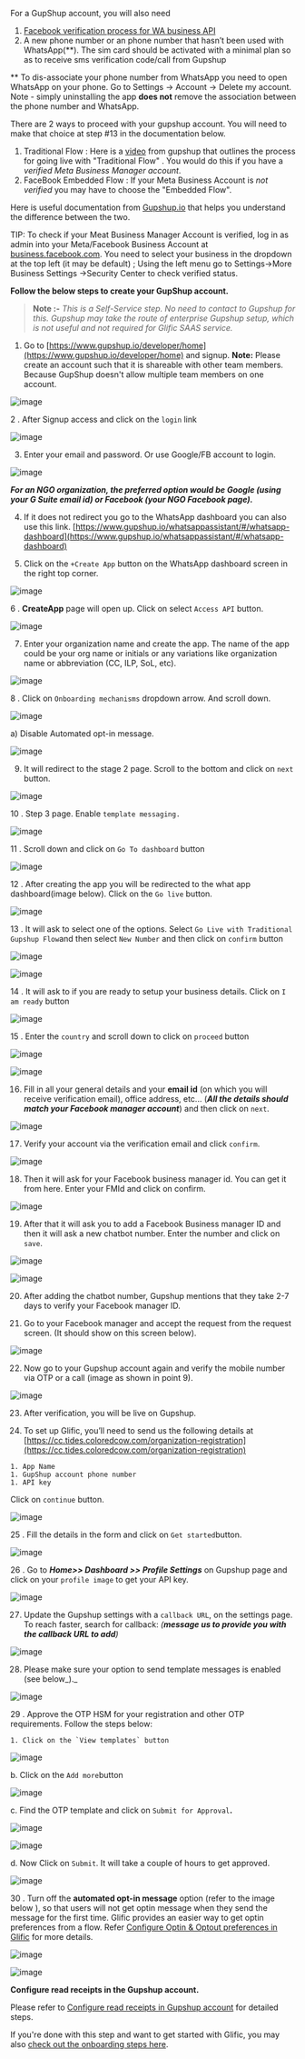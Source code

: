 For a GupShup account, you will also need

1.   [Facebook verification process for WA business API](https://glific.slab.com/public/posts/02-facebook-verification-process-for-wa-business-api-skxjzu85)
1. A new phone number or an phone number that hasn’t been used with WhatsApp(**). The sim card should be activated with a minimal plan so as to receive sms verification code/call from Gupshup

** To dis-associate your phone number from WhatsApp you need to open WhatsApp on your phone. Go to Settings → Account → Delete my account. Note - simply uninstalling the app **does not** remove the association between the phone number and WhatsApp.

There are 2 ways to proceed with your gupshup account. You will need to make that choice at step #13 in the documentation below.

1. Traditional Flow : Here is a [video](https://www.gupshup.io/resources/developers/how-to-set-up-your-whatsapp-business-account-and-go-live-with-the-gupshup-traditional-flow) from gupshup  that outlines the process for going live with &quot;Traditional Flow&quot; . You would do this  if you have a _verified Meta Business Manager account_. 
1. FaceBook Embedded Flow : If your Meta Business Account is _not verified_ you may have to choose the &quot;Embedded Flow&quot;. 

Here is useful documentation from [Gupshup.io](https://support.gupshup.io/hc/en-us/articles/360012075939-What-is-required-to-Go-Live-with-my-app-) that helps you understand the difference between the two.

TIP: To check if your Meat Business Manager Account is verified, log in as admin into your Meta/Facebook Business Account at  [business.facebook.com](http://business.facebook.com/). You need to select your business in the dropdown at the top left (it may be default) ; Using the left menu go to Settings-&gt;More Business Settings -&gt;Security Center to check verified status.

**Follow the below steps to create your GupShup account.**

> **Note :-**  _This is a Self-Service step. No need to contact to Gupshup for this. Gupshup may take the route of enterprise Gupshup setup, which is not useful and not required for Glific SAAS service._

1. Go to [https://www.gupshup.io/developer/home](https://www.gupshup.io/developer/home) and signup.  **Note:** Please create an account such that it is shareable with other team members. Because GupShup doesn&#39;t allow multiple team members on one account.

![image](https://user-images.githubusercontent.com/32592458/212237759-e8730f96-2479-45b5-b97b-6cba99aaafde.png)



2 .  After Signup access and click on the `login` link

![image](https://user-images.githubusercontent.com/32592458/212237785-64ec32a4-8902-445c-9ced-4da0f08b748d.png)



3.  Enter your email and password. Or use Google/FB account to login.

![image](https://user-images.githubusercontent.com/32592458/212237803-f287ace6-1d14-467d-8d38-f4d4a8997fc8.png)



**_For an NGO organization, the preferred option would be Google (using your G Suite email id) or Facebook (your NGO Facebook page)._**



4.  If it does not redirect you go to the WhatsApp dashboard you can also use this link. [https://www.gupshup.io/whatsappassistant/#/whatsapp-dashboard](https://www.gupshup.io/whatsappassistant/#/whatsapp-dashboard)



5.  Click on the `+Create App` button on the WhatsApp dashboard screen in the right top corner.

![image](https://user-images.githubusercontent.com/32592458/212237829-b270872d-c1cc-4dcc-a060-ff1016e0e708.png)



6 . **CreateApp** page will open up.  Click on select `Access API` button.



![image](https://user-images.githubusercontent.com/32592458/212237842-c53f2759-a447-41b4-9e4c-c38f8353918f.png)



7.  Enter your organization name and create the app. The name of the app could be your org name or initials or any variations like organization name or abbreviation (CC, ILP, SoL, etc).



![image](https://user-images.githubusercontent.com/32592458/212237857-3f6c1c48-8715-4f50-82f1-e32020dbd020.png)



8 . Click on `Onboarding mechanisms` dropdown arrow. And scroll down.

![image](https://user-images.githubusercontent.com/32592458/212237866-928e7f03-a84f-477d-a4eb-a2032155864d.png)



a) Disable Automated opt-in message.

![image](https://user-images.githubusercontent.com/32592458/212237884-e64243bf-03d1-4833-9336-2f40911a792d.png)





9.  It will redirect to the stage 2 page. Scroll to the bottom and click on `next` button.



![image](https://user-images.githubusercontent.com/32592458/212237892-406d705b-980e-4d35-bfcb-0cbb551b63a9.png)

10 . Step 3 page. Enable `template messaging.`

![image](https://user-images.githubusercontent.com/32592458/212237909-526dbf82-0293-4e8c-a4ff-004a455cb032.png)



11 . Scroll down and click on `Go To dashboard` button

![image](https://user-images.githubusercontent.com/32592458/212237928-78d5f135-0a95-4828-9c94-669928f9bf95.png)



12 . After creating the app you will be redirected to the what app dashboard(image below). Click on the `Go live` button.



![image](https://user-images.githubusercontent.com/32592458/212237941-e154a1ad-8ef7-4f28-9b43-f8f4b0aa0738.png)



13 . It will ask to select one of the options. Select `Go Live with Traditional Gupshup Flow`and then select `New Number` and then click on `confirm` button

![image](https://user-images.githubusercontent.com/32592458/212237959-08bbfe58-f16a-4a2e-8e8f-14f115a5ad51.png)



![image](https://user-images.githubusercontent.com/32592458/212237979-f295070b-c707-4683-a420-2879a51a05c2.png)





14 .  It will ask to if you are ready to setup your business details.  Click on `I am ready` button

![image](https://user-images.githubusercontent.com/32592458/212237997-f8b25254-0961-4f64-8623-dbb8e2b756a5.png)



15 . Enter the `country` and scroll down to click on `proceed` button



![image](https://user-images.githubusercontent.com/32592458/212238012-aa5d96aa-f734-4c57-87cd-47fc5e8448f6.png)





![image](https://user-images.githubusercontent.com/32592458/212238025-d70d1f53-8a49-466e-9038-e5e9527d0060.png)



16.  Fill in all your general details and your **email id** (on which you will receive verification email), office address, etc... (**_All the details should match your Facebook manager account_**) and then click on `next`.



![image](https://user-images.githubusercontent.com/32592458/212238049-8645bca0-f128-464d-b944-fe714e519634.png)



17.   Verify your account via the verification email and click `confirm`.

![image](https://user-images.githubusercontent.com/32592458/212238066-29c4845f-37ed-47a9-a1a3-3937253e6056.png)



18.  Then it will ask for your Facebook business manager id. You can get it from here. Enter your FMId and click on confirm.

![image](https://user-images.githubusercontent.com/32592458/212238079-8a8d0204-b027-4a45-a76f-73175421ce2c.png)



19.   After that it will ask you to add a Facebook Business manager ID and then it will ask a new chatbot number. Enter the number and click on `save`.



![image](https://user-images.githubusercontent.com/32592458/212238089-ebc1fdd7-b50b-4e97-9403-8da176620124.png)

![image](https://user-images.githubusercontent.com/32592458/212238106-dc1ce8fe-6680-4183-bc8a-2e59f290de93.png)



20.  After adding the chatbot number, Gupshup mentions that they take 2-7 days to verify your Facebook manager ID.



21.  Go to your Facebook manager and accept the request from the request screen. (It should show on this screen below).

![image](https://user-images.githubusercontent.com/32592458/212238122-b99bdcff-efe5-4fd5-979c-6c7958618776.png)



22. Now go to your Gupshup account again and verify the mobile number via OTP or a call (image as shown in point 9).



![image](https://user-images.githubusercontent.com/32592458/212238137-05f5a452-6d63-4c36-a618-0619008a40f7.png)

23.  After verification, you will be live on Gupshup.



24.  To set up Glific, you’ll need to send us the following details at [https://cc.tides.coloredcow.com/organization-registration](https://cc.tides.coloredcow.com/organization-registration)

    1. App Name
    1. GupShup account phone number 
    1. API key

Click on `continue` button.

![image](https://user-images.githubusercontent.com/32592458/212238150-d2bfd134-a1ce-4722-a559-94114272b2fb.png)



25 . Fill the details in the form and click on `Get started`button.

![image](https://user-images.githubusercontent.com/32592458/212238167-e65001ac-5fd2-48ca-bae5-05ddc3c524c8.png)



26 . Go to **_Home&gt;&gt; Dashboard &gt;&gt; Profile Settings_** on Gupshup page and click on your `profile image` to get your API key.

![image](https://user-images.githubusercontent.com/32592458/212238181-217f960e-9dd8-4e2d-9a35-fb4fa7686114.png)



27.  Update the Gupshup settings with a `callback URL`, on the settings page. To reach faster, search for callback: _(_**_message us to provide you with the callback URL to add_**_)_



![image](https://user-images.githubusercontent.com/32592458/212238205-ebfe72e5-2eb2-4379-868f-f42881c7d61c.png)

28.  Please make sure your option to send template messages is enabled (see below_)._

![image](https://user-images.githubusercontent.com/32592458/212238218-000a79e2-1a16-44ad-aaf3-5346c573a553.png)



29 .  Approve the OTP HSM for your registration and other OTP requirements. Follow the steps below:

    1. Click on the `View templates` button

![image](https://user-images.githubusercontent.com/32592458/212238236-e894a1fc-4d29-4be5-a956-dc99359727f7.png)



b. Click on the `Add more`button



![image](https://user-images.githubusercontent.com/32592458/212238246-528c821b-de7b-44d0-a780-0a2548556e7a.png)

c. Find the OTP template and click on `Submit for Approval`**.**



![image](https://user-images.githubusercontent.com/32592458/212238257-2c7c148c-9acb-43a2-a157-21877fed7568.png)

![image](https://user-images.githubusercontent.com/32592458/212238268-62214b8f-91f7-4774-93f6-abf4d01a92ab.png)

d. Now Click on `Submit`. It will take a couple of hours to get approved.

![image](https://user-images.githubusercontent.com/32592458/212238290-85eb9ccf-37ff-47f8-9659-9fc309a5b8d2.png)



30 . Turn off the **automated opt-in message** option (refer to the image below ), so that users will not get optin message when they send the message for the first time. Glific provides an easier way to get optin preferences from a flow. Refer [Configure Optin &amp; Optout preferences in Glific](https://glific.slab.com/public/posts/kcikpd8r) for more details.



![image](https://user-images.githubusercontent.com/32592458/212238328-fa927959-1c14-454c-94aa-8e5a52fff64a.png)



![image](https://user-images.githubusercontent.com/32592458/212238338-19775932-dfd0-422a-94e7-964db10b4fab.png)



**Configure read receipts in the Gupshup account.**

Please refer to [Configure read receipts in Gupshup account](https://glific.slab.com/posts/20-configure-read-receipts-in-gupshup-account-2k0ivkgk) for detailed steps.

If you&#39;re done with this step and want to get started with Glific, you may also [check out the onboarding steps here](https://glific.slab.com/public/xikv1fz3).
